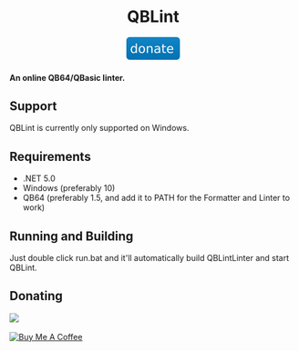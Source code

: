 <div align="center">  
<h1>QBLint</h1>
<a href="#Donating"><img src="readme/donate.svg"></a>
</div>

#### An online QB64/QBasic linter.

## Support

QBLint is currently only supported on Windows.

## Requirements

- .NET 5.0
- Windows (preferably 10)
- QB64 (preferably 1.5, and add it to PATH for the Formatter and Linter to work)

## Running and Building

Just double click run.bat and it'll automatically build QBLintLinter and start QBLint.

## Donating

<div align="left"><img src="https://img.shields.io/static/v1?label=DOGE&message=DJwvvi1YMFHKwXneiyob4E72dH9MbA7ogS&color=informational&logo=dogecoin"></div>

<a href="https://www.buymeacoffee.com/OmerHijazi" target="_blank"><img src="https://cdn.buymeacoffee.com/buttons/v2/default-yellow.png" alt="Buy Me A Coffee" height="45"></a>
